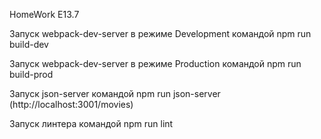 HomeWork E13.7

Запуск webpack-dev-server в режиме Development командой npm run build-dev 

Запуск webpack-dev-server в режиме Production командой npm run build-prod

Запуск json-server командой npm run json-server (http://localhost:3001/movies)

Запуск линтера командой npm run lint